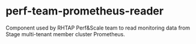 # perf-team-prometheus-reader

Component used by RHTAP Perf&Scale team to read monitoring data from
Stage multi-tenant member cluster Prometheus.
